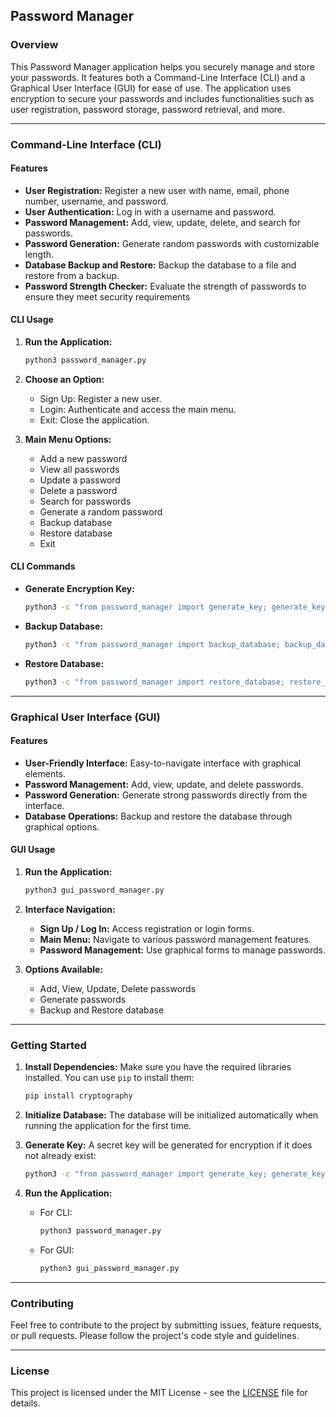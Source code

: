 ## Password Manager

### Overview
This Password Manager application helps you securely manage and store your passwords. It features both a Command-Line Interface (CLI) and a Graphical User Interface (GUI) for ease of use. The application uses encryption to secure your passwords and includes functionalities such as user registration, password storage, password retrieval, and more.

---

### Command-Line Interface (CLI)

#### Features
- **User Registration:** Register a new user with name, email, phone number, username, and password.
- **User Authentication:** Log in with a username and password.
- **Password Management:** Add, view, update, delete, and search for passwords.
- **Password Generation:** Generate random passwords with customizable length.
- **Database Backup and Restore:** Backup the database to a file and restore from a backup.
- **Password Strength Checker:** Evaluate the strength of passwords to ensure they meet security requirements

#### CLI Usage
1. **Run the Application:**
    ```bash
    python3 password_manager.py
    ```
2. **Choose an Option:**
    - Sign Up: Register a new user.
    - Login: Authenticate and access the main menu.
    - Exit: Close the application.

3. **Main Menu Options:**
    - Add a new password
    - View all passwords
    - Update a password
    - Delete a password
    - Search for passwords
    - Generate a random password
    - Backup database
    - Restore database
    - Exit

#### CLI Commands
- **Generate Encryption Key:**
    ```bash
    python3 -c "from password_manager import generate_key; generate_key()"
    ```
- **Backup Database:**
    ```bash
    python3 -c "from password_manager import backup_database; backup_database()"
    ```
- **Restore Database:**
    ```bash
    python3 -c "from password_manager import restore_database; restore_database('backup_filename.db')"
    ```

---

### Graphical User Interface (GUI)

#### Features
- **User-Friendly Interface:** Easy-to-navigate interface with graphical elements.
- **Password Management:** Add, view, update, and delete passwords.
- **Password Generation:** Generate strong passwords directly from the interface.
- **Database Operations:** Backup and restore the database through graphical options.

#### GUI Usage
1. **Run the Application:**
    ```bash
    python3 gui_password_manager.py
    ```
2. **Interface Navigation:**
    - **Sign Up / Log In:** Access registration or login forms.
    - **Main Menu:** Navigate to various password management features.
    - **Password Management:** Use graphical forms to manage passwords.

3. **Options Available:**
    - Add, View, Update, Delete passwords
    - Generate passwords
    - Backup and Restore database

---

### Getting Started

1. **Install Dependencies:**
    Make sure you have the required libraries installed. You can use `pip` to install them:
    ```bash
    pip install cryptography
    ```

2. **Initialize Database:**
    The database will be initialized automatically when running the application for the first time.

3. **Generate Key:**
    A secret key will be generated for encryption if it does not already exist:
    ```bash
    python3 -c "from password_manager import generate_key; generate_key()"
    ```

4. **Run the Application:**
    - For CLI:
        ```bash
        python3 password_manager.py
        ```
    - For GUI:
        ```bash
        python3 gui_password_manager.py
        ```

---

### Contributing

Feel free to contribute to the project by submitting issues, feature requests, or pull requests. Please follow the project's code style and guidelines.

---

### License

This project is licensed under the MIT License - see the [LICENSE](LICENSE) file for details.
